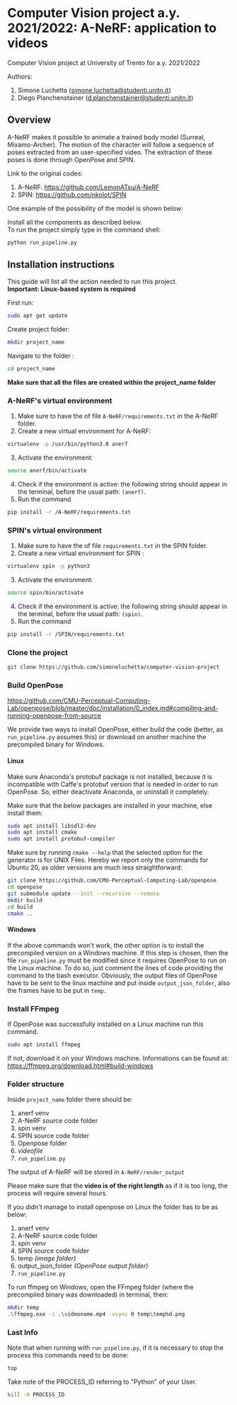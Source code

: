 # Computer Vision project a.y. 2021/2022: A-NeRF: application to videos

Computer Vision project at University of Trento for a.y. 2021/2022

Authors:
1. Simone Luchetta (simone.luchetta@studenti.unitn.it)
2. Diego Planchenstainer (d.planchenstainer@studenti.unitn.it)

## Overview

A-NeRF makes it possible to animate a trained body model (Surreal, Mixamo-Archer). The motion of the character will follow a sequence of poses extracted from an user-specified video. The extraction of these poses is done through OpenPose and SPIN.

Link to the original codes:
1. A-NeRF: https://github.com/LemonATsu/A-NeRF
2. SPIN: https://github.com/nkolot/SPIN

One example of the possibility of the model is shown below:

<!-- ![Alt Text](https://media.giphy.com/media/vFKqnCdLPNOKc/giphy.gif) -->

Install all the components as described below.  
To run the project simply type in the command shell:
```bash
python run_pipeline.py
```

## Installation instructions
This guide will list all the action needed to run this project.  
**Important: Linux-based system is required**

First run:
```bash
sudo apt get update
```

Create project folder:
```bash
mkdir project_name
```
Navigate to the folder :
```bash
cd project_name
```

**Make sure that all the files are created within the project_name folder**

### A-NeRF's virtual environment

1. Make sure to have the of file `A-NeRF/requirements.txt` in the A-NeRF folder.
2. Create a new virtual environment for A-NeRF: 
```bash
virtualenv -p /usr/bin/python3.8 anerf
```
3. Activate the environment: 
```bash
source anerf/bin/activate
```
4. Check if the environment is active: the following string should appear in the terminal, before the usual path: `(anerf)`.
5. Run the command 
```bash
pip install -r /A-NeRF/requirements.txt
```

### SPIN's virtual environment

1. Make sure to have the of file `requirements.txt` in the SPIN folder.
2. Create a new virtual environment for SPIN : 
```bash
virtualenv spin -p python3
```
3. Activate the environment: 
```bash
source spin/bin/activate
```
4. Check if the environment is active: the following string should appear in the terminal, before the usual path: `(spin)`.
5. Run the command
```bash
pip install -r /SPIN/requirements.txt
```

### Clone the project
```bash
git clone https://github.com/simoneluchetta/computer-vision-project
```


### Build OpenPose
https://github.com/CMU-Perceptual-Computing-Lab/openpose/blob/master/doc/installation/0_index.md#compiling-and-running-openpose-from-source

We provide two ways to install OpenPose, either build the code (better, as `run_pipeline.py` assumes this) or download on another machine the precompiled binary for Windows.

#### Linux
Make sure Anaconda's protobuf package is not installed, because it is incompatible with Caffe's protobuf version that is needed in order to run OpenPose. So, either deactivate Anaconda, or uninstall it completely.

Make sure that the below packages are installed in your machine, else install them:
```bash
sudo apt install libsdl2-dev
sudo apt install cmake
sudo apt install protobuf-compiler
```
Make sure by running `cmake --help` that the selected option for the generator is for UNIX Files. Hereby we report only the commands for Ubuntu 20, as older versions are much less straightforward:
```bash
git clone https://github.com/CMU-Perceptual-Computing-Lab/openpose
cd openpose
git submodule update --init --recursive --remote
mkdir build
cd build
cmake ..
```

#### Windows

If the above commands won't work, the other option is to install the precompiled version on a Windows machine.
If this step is chosen, then the file `run_pipeline.py` must be modified since it requires OpenPose to run on the Linux machine. To do so, just comment the lines of code providing the command to the bash executor. Obviously, the output files of OpenPose have to be sent to the linux machine and put inside `output_json_folder`, also the frames have to be put in `temp`.


### Install FFmpeg
If OpenPose was successfully installed on a Linux machine run this command.
```bash
sudo apt install ffmpeg
```  

If not, download it on your Windows machine. Informations can be found at:
https://ffmpeg.org/download.html#build-windows

### Folder structure
Inside `project_name` folder there should be:
1. anerf venv
2. A-NeRF source code folder
3. spin venv
4. SPIN source code folder
5. Openpose folder
6. *videofile*
7. `run_pipeline.py`

The output of A-NeRF will be stored in ```A-NeRF/render_output```

Please make sure that the **video is of the right length** as if it is too long, the process will require several hours.

If you didn't manage to install openpose on Linux the folder has to be as below:
1. anerf venv
2. A-NeRF source code folder
3. spin venv
4. SPIN source code folder
5. temp *(image folder)*
6. output_json_folder *(OpenPose output folder)*
7. `run_pipeline.py`

To run ffmpeg on Windows, open the FFmpeg folder (where the precompiled binary was downloaded) in terminal, then:
```bash
mkdir temp
.\ffmpeg.exe -i .\videoname.mp4 -vsync 0 temp\temp%d.png
```

### Last Info

Note that when running with `run_pipeline.py`, if it is necessary to stop the process this commands need to be done:
```bash
top
```

Take note of the PROCESS_ID referring to "Python" of your User.

```bash
kill -9 PROCESS_ID
```
